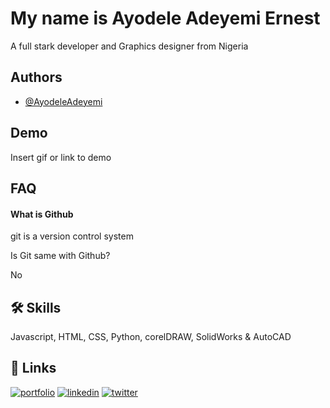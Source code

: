 
# My name is Ayodele Adeyemi Ernest

A full stark developer and Graphics designer from Nigeria


## Authors

- [@AyodeleAdeyemi](https://www.github.com/octokatherine)


## Demo

Insert gif or link to demo


## FAQ

#### What is Github

git is a version control system

Is Git same with Github?

No


## 🛠 Skills
Javascript, HTML, CSS, Python,
corelDRAW, SolidWorks & AutoCAD


## 🔗 Links
[![portfolio](https://img.shields.io/badge/my_portfolio-000?style=for-the-badge&logo=ko-fi&logoColor=white)](https://katherineoelsner.com/)
[![linkedin](https://img.shields.io/badge/linkedin-0A66C2?style=for-the-badge&logo=linkedin&logoColor=white)](https://www.linkedin.com/)
[![twitter](https://img.shields.io/badge/twitter-1DA1F2?style=for-the-badge&logo=twitter&logoColor=white)](https://twitter.com/)

